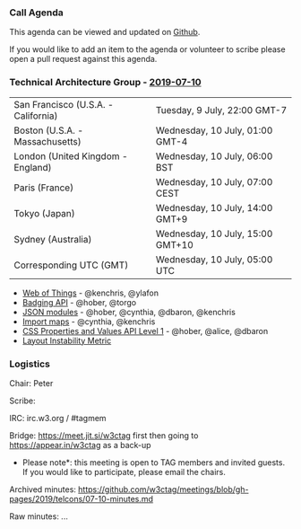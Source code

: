 ### Call Agenda

This agenda can be viewed and updated on [Github](https://github.com/w3ctag/meetings/blob/gh-pages/2019/telcons/07-10-agenda.md).

If you would like to add an item to the agenda or volunteer to scribe please open a pull request against this agenda.

### Technical Architecture Group - [2019-07-10](https://www.timeanddate.com/worldclock/converter.html?iso=20190710T050000&p1=224&p2=43&p3=136&p4=195&p5=248&p6=240)

<table>
<tr><td> San Francisco (U.S.A. - California) <td> Tuesday, 9 July, 22:00 GMT-7</td></tr>
<tr><td> Boston (U.S.A. - Massachusetts) <td> Wednesday, 10 July, 01:00 GMT-4</td></tr>
<tr><td> London (United Kingdom - England) <td> Wednesday, 10 July, 06:00 BST</td></tr>
<tr><td> Paris (France) <td> Wednesday, 10 July, 07:00 CEST</td></tr>
<tr><td> Tokyo (Japan) <td> Wednesday, 10 July, 14:00 GMT+9</td></tr>
<tr><td> Sydney (Australia) <td> Wednesday, 10 July, 15:00 GMT+10</td></tr>
<tr><td> Corresponding UTC (GMT) <td> Wednesday, 10 July, 05:00 UTC</td></tr>
</table>

* [Web of Things](https://github.com/w3ctag/design-reviews/issues/355) - @kenchris, @ylafon
* [Badging API](https://github.com/w3ctag/design-reviews/issues/387) - @hober, @torgo
* [JSON modules](https://github.com/w3ctag/design-reviews/issues/375) - @hober, @cynthia, @dbaron, @kenchris
* [Import maps](https://github.com/w3ctag/design-reviews/issues/340) - @cynthia, @kenchris
* [CSS Properties and Values API Level 1](https://github.com/w3ctag/design-reviews/issues/318) - @hober, @alice, @dbaron
* [Layout Instability Metric](https://github.com/w3ctag/design-reviews/issues/393)

### Logistics

Chair: Peter

Scribe:

IRC: irc.w3.org / #tagmem

Bridge: https://meet.jit.si/w3ctag first then going to https://appear.in/w3ctag as a back-up

* Please note*: this meeting is open to TAG members and invited guests. If you would like to participate, please email the chairs.

Archived minutes: https://github.com/w3ctag/meetings/blob/gh-pages/2019/telcons/07-10-minutes.md

Raw minutes: ...
